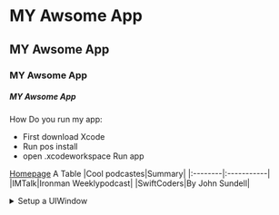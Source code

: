 # MY Awsome App
## MY Awsome App
### MY Awsome App
##### MY Awsome App
How Do you run my app: 
* First download Xcode
* Run pos install
* open .xcodeworkspace
Run app

[Homepage](http://google.com/)
A Table
|Cool podcastes|Summary|
|:--------|:-----------|
|IMTalk|Ironman Weeklypodcast|
|SwiftCoders|By John Sundell|
<details>
  <summary>Setup a UIWindow</summary>
  
  ```swift
  window = UIWindow...
  
  ```
<p align="center">
<img src="https://www.gettyimages.com/resources/embed">
  
  
  
  

